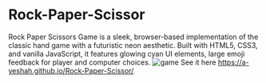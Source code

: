# Rock-Paper-Scissor
Rock Paper Scissors Game is a sleek, browser-based implementation of the classic hand game with a futuristic neon aesthetic. Built with HTML5, CSS3, and vanilla JavaScript, it features glowing cyan UI elements, large emoji feedback for player and computer choices.
![game](https://github.com/user-attachments/assets/c4d42fb4-b931-4fe6-9963-500f8e7c99ee)
See it here https://a-yeshah.github.io/Rock-Paper-Scissor/
